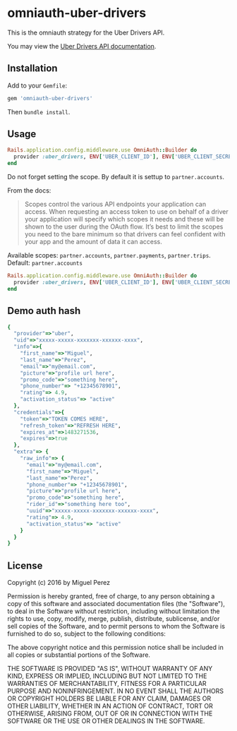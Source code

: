 omniauth-uber-drivers
=====================

This is the omniauth strategy for the Uber Drivers API.

You may view the [Uber Drivers API documentation](https://developer.uber.com/docs/drivers/introduction).

## Installation

Add to your `Gemfile`:

```ruby
gem 'omniauth-uber-drivers'
```

Then `bundle install`.

## Usage

```ruby
Rails.application.config.middleware.use OmniAuth::Builder do
  provider :uber_drivers, ENV['UBER_CLIENT_ID'], ENV['UBER_CLIENT_SECRET']
end
```

Do not forget setting the scope. By default it is settup to `partner.accounts`.

From the docs:

> Scopes control the various API endpoints your application can access. When requesting an access token to use on behalf of a driver your application will specify which scopes it needs and these will be shown to the user during the OAuth flow. It’s best to limit the scopes you need to the bare minimum so that drivers can feel confident with your app and the amount of data it can access.

Available scopes: `partner.accounts`, `partner.payments`, `partner.trips`.  Default: `partner.accounts`

```ruby
Rails.application.config.middleware.use OmniAuth::Builder do
  provider :uber_drivers, ENV['UBER_CLIENT_ID'], ENV['UBER_CLIENT_SECRET'], :scope => 'partner.accounts,partner.payments'
end

```

## Demo auth hash

```ruby
{
  "provider"=>"uber",
  "uid"=>"xxxxx-xxxxx-xxxxxxx-xxxxxx-xxxx",
  "info"=>{
    "first_name"=>"Miguel",
    "last_name"=>"Perez",
    "email"=>"my@email.com",
    "picture"=>"profile url here",
    "promo_code"=>"something here",
    "phone_number"=> "+12345678901",
    "rating"=> 4.9,
    "activation_status"=> "active"
  },
  "credentials"=>{
    "token"=>"TOKEN COMES HERE",
    "refresh_token"=>"REFRESH HERE",
    "expires_at"=>1483271536,
    "expires"=>true
  },
  "extra"=> {
    "raw_info"=> {
      "email"=>"my@email.com",
      "first_name"=>"Miguel",
      "last_name"=>"Perez",
      "phone_number"=> "+12345678901",
      "picture"=>"profile url here",
      "promo_code"=>"something here",
      "rider_id"=>"something here too",
      "uuid"=>"xxxxx-xxxxx-xxxxxxx-xxxxxx-xxxx",
      "rating"=> 4.9,
      "activation_status"=> "active"
    }
  }
}
```

## License

Copyright (c) 2016 by Miguel Perez

Permission is hereby granted, free of charge, to any person obtaining a copy of this software and associated documentation files (the "Software"), to deal in the Software without restriction, including without limitation the rights to use, copy, modify, merge, publish, distribute, sublicense, and/or sell copies of the Software, and to permit persons to whom the Software is furnished to do so, subject to the following conditions:

The above copyright notice and this permission notice shall be included in all copies or substantial portions of the Software.

THE SOFTWARE IS PROVIDED "AS IS", WITHOUT WARRANTY OF ANY KIND, EXPRESS OR IMPLIED, INCLUDING BUT NOT LIMITED TO THE WARRANTIES OF MERCHANTABILITY, FITNESS FOR A PARTICULAR PURPOSE AND NONINFRINGEMENT. IN NO EVENT SHALL THE AUTHORS OR COPYRIGHT HOLDERS BE LIABLE FOR ANY CLAIM, DAMAGES OR OTHER LIABILITY, WHETHER IN AN ACTION OF CONTRACT, TORT OR OTHERWISE, ARISING FROM, OUT OF OR IN CONNECTION WITH THE SOFTWARE OR THE USE OR OTHER DEALINGS IN THE SOFTWARE.
